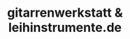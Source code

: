 ---
title: "gitarrenwerkstatt & leihinstrumente.de"
url: /freiburg-im-breisgau/gitarrenwerkstatt-und-leihinstrumente-de/
shop: Instrumente
---